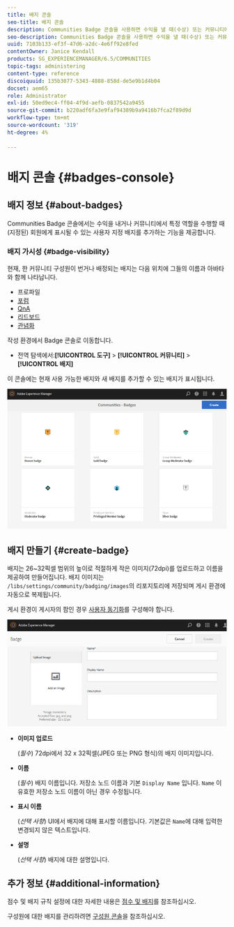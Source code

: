 ```yaml
---
title: 배지 콘솔
seo-title: 배지 콘솔
description: Communities Badge 콘솔을 사용하면 수익을 낼 때(수상) 또는 커뮤니티에서 특정 역할을 수행할 때(지정된) 회원에게 표시될 수 있는 사용자 지정 배지를 추가할 수 있습니다
seo-description: Communities Badge 콘솔을 사용하면 수익을 낼 때(수상) 또는 커뮤니티에서 특정 역할을 수행할 때(지정된) 회원에게 표시될 수 있는 사용자 지정 배지를 추가할 수 있습니다
uuid: 7103b133-ef3f-47d6-a2dc-4e6ff92e8fed
contentOwner: Janice Kendall
products: SG_EXPERIENCEMANAGER/6.5/COMMUNITIES
topic-tags: administering
content-type: reference
discoiquuid: 135b3077-5343-4888-858d-de5e9b1d4b04
docset: aem65
role: Administrator
exl-id: 50ed9ec4-ff04-4f9d-aefb-0837542a9455
source-git-commit: b220adf6fa3e9faf94389b9a9416b7fca2f89d9d
workflow-type: tm+mt
source-wordcount: '319'
ht-degree: 4%

---
```


# 배지 콘솔 {#badges-console}

## 배지 정보 {#about-badges}

Communities Badge 콘솔에서는 수익을 내거나 커뮤니티에서 특정 역할을 수행할 때(지정된) 회원에게 표시될 수 있는 사용자 지정 배지를 추가하는 기능을 제공합니다.

### 배지 가시성 {#badge-visibility}

현재, 한 커뮤니티 구성원이 번거나 배정되는 배지는 다음 위치에 그들의 이름과 아바타와 함께 나타납니다.

* 프로파일
* [포럼](/help/communities/forum.md)
* [QnA](/help/communities/working-with-qna.md)
* [리드보드](/help/communities/enabling-leaderboard.md)
* [관념화](/help/communities/ideation-feature.md)

작성 환경에서 Badge 콘솔로 이동합니다.

* 전역 탐색에서:**[!UICONTROL 도구]** > **[!UICONTROL 커뮤니티]** > **[!UICONTROL 배지]**

이 콘솔에는 현재 사용 가능한 배지와 새 배지를 추가할 수 있는 배지가 표시됩니다.

![배지 홈페이지](assets/badges-homepage.png)

## 배지 만들기 {#create-badge}

배지는 26~32픽셀 범위의 높이로 적절하게 작은 이미지(72dpi)를 업로드하고 이름을 제공하여 만들어집니다. 배지 이미지는 `/libs/settings/community/badging/images`의 리포지토리에 저장되며 게시 환경에 자동으로 복제됩니다.

게시 환경이 게시자의 팜인 경우 [사용자 동기화](/help/communities/sync.md)를 구성해야 합니다.

![create-badge](assets/create-badge.png)

* **이미지 업로드**

   (*필수*) 72dpi에서 32 x 32픽셀(JPEG 또는 PNG 형식)의 배지 이미지입니다.

* **이름**

   (*필수*) 배지 이름입니다. 저장소 노드 이름과 기본 `Display Name` 입니다. `Name` 이 유효한 저장소 노드 이름이 아닌 경우 수정됩니다.

* **표시 이름**

   (*선택 사항*) UI에서 배지에 대해 표시할 이름입니다. 기본값은 `Name`에 대해 입력한 변경되지 않은 텍스트입니다.

* **설명**

   (*선택 사항*) 배지에 대한 설명입니다.

## 추가 정보 {#additional-information}

점수 및 배지 규칙 설정에 대한 자세한 내용은 [점수 및 배지](/help/communities/implementing-scoring.md)를 참조하십시오.

구성원에 대한 배지를 관리하려면 [구성원 콘솔](/help/communities/members.md)을 참조하십시오.
